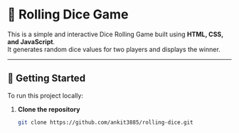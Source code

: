 # 🎲 Rolling Dice Game

This is a simple and interactive Dice Rolling Game built using **HTML, CSS, and JavaScript**.  
It generates random dice values for two players and displays the winner.

---

## 🚀 Getting Started

To run this project locally:

1. **Clone the repository**
   ```bash
   git clone https://github.com/ankit3885/rolling-dice.git
